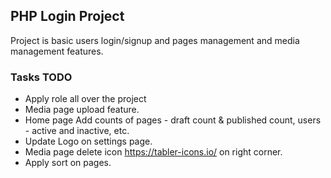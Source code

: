 ## PHP Login Project
Project is basic users login/signup and pages management and media management features.

### Tasks TODO
* Apply role all over the project
* Media page upload feature.
* Home page Add counts of pages -  draft count & published count, users - active and inactive, etc.
* Update Logo on settings page.
* Media page delete icon https://tabler-icons.io/ on right corner. 
* Apply sort on pages.